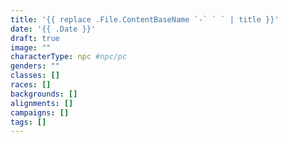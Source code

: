 ```yaml
---
title: '{{ replace .File.ContentBaseName `-` ` ` | title }}'
date: '{{ .Date }}'
draft: true
image: ""
characterType: npc #npc/pc
genders: ""
classes: []
races: []
backgrounds: []
alignments: []
campaigns: []
tags: []
---
```


